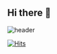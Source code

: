 ## Hi there 👋

![header](https://capsule-render.vercel.app/api?type=waving&color=0:feb0ab,100:f5eded&height=350&section=header&text=Sion's%20Github&desc=Nice%20to%20meet%20you!😊&animation=fadeIn&fontColor=ffffff&fontSize=80&fontAlign=50&fontAlignY=35&descSize=30&descAlign=50&descAlignY=55)


[![Hits](https://hits.seeyoufarm.com/api/count/incr/badge.svg?url=https%3A%2F%2Fgithub.com%2Fskdigrace04&count_bg=%23000000&title_bg=%23FF96A9&icon=github.svg&icon_color=%23FFFFFF&title=+TODAY+%2F+TOTAL&edge_flat=true)](https://hits.seeyoufarm.com)
<!--
**skdigrace04/skdigrace04** is a ✨ _special_ ✨ repository because its `README.md` (this file) appears on your GitHub profile.

Here are some ideas to get you started:

- 🔭 I’m currently working on ...
- 🌱 I’m currently learning ...
- 👯 I’m looking to collaborate on ...
- 🤔 I’m looking for help with ...
- 💬 Ask me about ...
- 📫 How to reach me: ...
- 😄 Pronouns: ...
- ⚡ Fun fact: ...
-->

